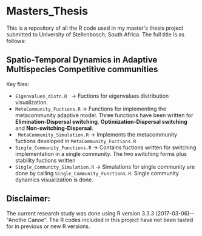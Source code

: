 # Masters_Thesis
This is a repository of all the R code used in my master's thesis project submitted to University of Stellenbosch, South Africa. The full title is  as follows:

Spatio-Temporal Dynamics in Adaptive Multispecies Competitive communities
---
Key files:
* ```Eigenvalues_distn.R ``` -> Fuctions for eigenvalues distribution visualization.
* ```MetaCommunity_Fuctions.R``` -> Functions for implementing the metacommunity adaptive model. Three functions have been written for **Elimination-Dispersal switching**, **Optimization-Dispersal switching** and **Non-switching-Dispersal**. 
* ``` MetaCommunity_Simulation.R``` -> Implements the metacommunity fuctions developed in ```MetaCommunity_Fuctions.R```
* ```Single_Community_Functions.R``` -> Contains fuctions written for switching implementation in a single community. The two switching forms plus stability fuctions written
* ```Single_Community_Simulation.R``` -> Simulations for single community are done by calling ```Single_Community_Functions.R```. Single community dynamics visualization is done. 

Disclaimer:
----
The current research study was done using R version 3.3.3 (2017-03-06)--"Anothe Canoe".  The R codes included in this project have not been tasted for in previous or new R versions.

